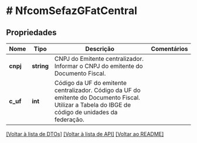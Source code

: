 # # NfcomSefazGFatCentral

## Propriedades

Nome | Tipo | Descrição | Comentários
------------ | ------------- | ------------- | -------------
**cnpj** | **string** | CNPJ do Emitente centralizador.  Informar o CNPJ do emitente do Documento Fiscal. |
**c_uf** | **int** | Código da UF do emitente centralizador.  Código da UF do emitente do Documento Fiscal. Utilizar a  Tabela do IBGE de código de unidades da federação. |

[[Voltar à lista de DTOs]](../../README.md#models) [[Voltar à lista de API]](../../README.md#endpoints) [[Voltar ao README]](../../README.md)
